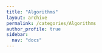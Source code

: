 ```yaml
---
title: "Algorithms"
layout: archive
permalink: /categories/Algorithms
author_profile: true
sidebar:
  nav: "docs"
---
```

